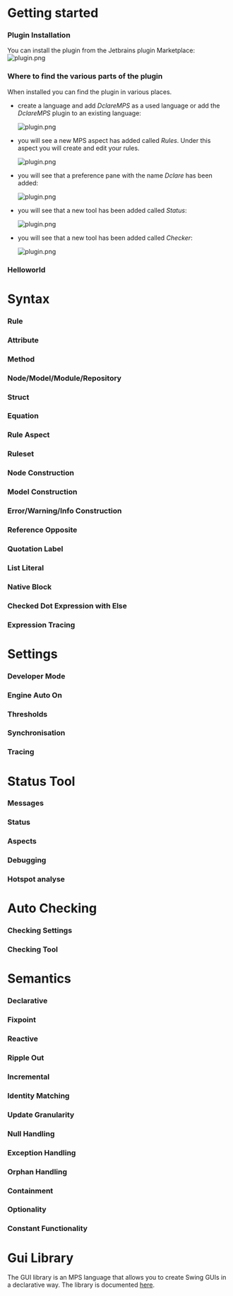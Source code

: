 # Getting started

### Plugin Installation

You can install the plugin from the Jetbrains plugin Marketplace:
![plugin.png](images/plugin.png)

### Where to find the various parts of the plugin

When installed you can find the plugin in various places.

- create a language and add _DclareMPS_ as a used language or add the _DclareMPS_ plugin to an existing language:

  ![plugin.png](images/use-dclareMPS-language.png)

- you will see a new MPS aspect has added called _Rules_. Under this aspect you will create and edit your rules.

  ![plugin.png](images/rules-aspect.png)

- you will see that a preference pane with the name _Dclare_ has been added:

  ![plugin.png](images/DclareEngineOnAtProjectOpen.png)

- you will see that a new tool has been added called _Status_:

  ![plugin.png](images/status-tool.png)

- you will see that a new tool has been added called _Checker_:

  ![plugin.png](images/checker-tool.png)

### Helloworld

# Syntax

### Rule

### Attribute

### Method

### Node/Model/Module/Repository

### Struct

### Equation

### Rule Aspect

### Ruleset

### Node Construction

### Model Construction

### Error/Warning/Info Construction

### Reference Opposite

### Quotation Label

### List Literal

### Native Block

### Checked Dot Expression with Else

### Expression Tracing

# Settings

### Developer Mode

### Engine Auto On

### Thresholds

### Synchronisation

### Tracing

# Status Tool

### Messages

### Status

### Aspects

### Debugging

### Hotspot analyse

# Auto Checking

### Checking Settings

### Checking Tool

# Semantics

### Declarative

### Fixpoint

### Reactive

### Ripple Out

### Incremental

### Identity Matching

### Update Granularity

### Null Handling

### Exception Handling

### Orphan Handling

### Containment

### Optionality

### Constant Functionality

# Gui Library

The GUI library is an MPS language that allows you to create Swing GUIs in a declarative way.
The library is documented [here](GUI).
